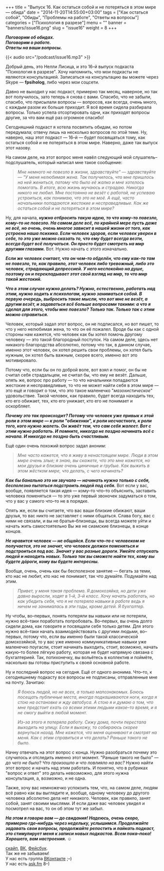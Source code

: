 +++
title = "Выпуск 16. Как остаться собой и не потеряться в этом мире — обида"
date = "2014-11-20T14:55:00+03:00"
tags = ["Как остаться собой", "Обиды", "Проблемы на работе", "Ответы на вопросы"]
categories = ["Психология в разрезе"]
menu = ""
banner = "banners/issue16.png"
slug = "issue16"
weight = 8
+++

***Поговорим об обидах.***<br>
***Поговорим о работе.***<br>
***Ответы на ваши вопросы.***<br>

{{< audio src="/podcast/issue16.mp3" >}}

Добрый день, это Нелли Лисица, и это 16–й выпуск подкаста "Психология в разрезе". Хочу напомнить, что мои подкасты не являются консультацией. Записаться на консультацию вы можете через Skype — **fpsiholog**, либо через мои соцсети. 

Давно не выходил у нас подкаст, примерно так месяц, наверное, но так вот получилось, зато теперь я снова с вами. Спасибо, что не забыли, спасибо, что присылали вопросы — вопросов, как всегда, очень много, с каждым разом их больше приходит. Я всё время сидела разбирала вопросы. Только успела отсортировать одни, как приходят вопросы другие, за что вам ещё раз огромное спасибо!

Сегодняшний подкаст я хотела посвятить обидам, но потом передумала; отвечу лишь на несколько вопросов по этой теме. Ну, наверно, наш этот подкаст — 16–й — будет посвящаться тому, как остаться собой и не потеряться в этом мире. Наверно, даже так выпуск этот назову.
<!--more-->

На самом деле, на этот вопрос меня навёл следующий мой слушатель–подслушатель, который написал мне такое сообщение:

>*Мне немного не повезло в жизни, здравствуйте" — здравствуйте — "У меня нелюбимая жена. Так получилось, что мне пришлось на ней жениться, потому что было её жалко и мне хотелось помогать. В итоге, всю жизнь мучаюсь и страдаю. Никогда никого не любил. Мне постоянно не везёт с работой, не успеваю устроиться, как понимаю, что это не моё. А ещё, часто начальники попадаются жестокие и несправедливые. Как же остаться собой и не потеряться в этом мире?*

Ну, для начала, ***нужно отбросить такую идею, то что кому–то повезло, кому–то не повезло. На самом деле всё, по крайней мере пусть даже не всё, но очень, очень многое зависит в нашей жизни от того, как устроена наша психика. Если человек здоров, если человек уверен в себе, то это уже можно сказать то, что ему будет всегда везти, всегда будет всё получаться. Он просто будет смотреть на мир другими глазами.*** Вот. Нужно начать с этого изначально.

***Если же человек считает, что он чем–то обделён, что ему как–то там не повезло, то, как правило, этот человек либо тревожный, либо это человек, страдающий депрессией. У него неспокойно на душе, поэтому он и перекладывает этот свой взгляд на мир, то что мир такой жестокий.***

***Что в этом случае нужно делать? Нужно, естественно, работать над этим, нужно ходить к психологам, нужно заниматься собой. В первую очередь, выбросить такие мысли, что вот мне не везёт, а другим везёт, и задаваться всё больше вопросами такими: а что я сделал для этого, чтобы мне повезло? Только так. Только так с этим можно справиться.***

Человек, который задал этот вопрос, он не подписался, но вот пишет, то что у него нелюбимая жена, то что он её пожалел. Вроде бы как с одной стороны нам кажется, что человек как бы хотел помочь другому человеку — это такой благородный поступок. На самом деле, здесь нет никакого благородства абсолютно, потому что так, в данном случае, именно этот человек, он хотел решить свои проблемы, он хотел быть нужным, он хотел быть важным, скорее всего, именно вот это мотивировало. 

Потому что, если бы он по доброй воле, вот взял и помог, он бы не считал себя страдальцем, не считал бы, что ему не везёт. Дальше, опять же, вопрос про работу — то что начальники попадаются жестокие и несправедливые, то что не может найти себя в этом мире — это ещё и говорит о том, что это такое маленечко "_мазохистическое_" удовольствие. Такой человек, как правило, будет всегда находить тех, кто его обижает, тех, кто его унижает, кто его не понимает и оскорбляет.

***Почему это так происходит? Потому что человек уже привык к этой роли в этом мире — к роли "обиженки", к роли несчастного, к роли того, кого нужно жалеть. Он живёт тем, что сам себя жалеет. Вот с этим нужно работать. И помните, никогда не поздно начинать всё с начала. И никогда не поздно быть счастливым.*** 

Ещё один очень похожий вопрос задал аноним:

>*Мне часто кажется, что я живу в ненастоящем мире. Люди в этом мире очень злые; я знаю, вы скажете, что это мне кажется, но мои друзья и близкие очень циничные и грубые. Как выжить в этом жёстком мире, что делать, с чего начинать?*

***Как бы банально это ни звучало — начинать нужно только с себя, бесполезно пытаться подстроить людей под себя.*** Вот если у вас, вообще, появляется такая идея — кому–то что–то объяснить, заставить человека поменяться — то это уже первый звоночек задуматься о том, что у вас у самого что–то не в порядке.

Опять же, если вы считаете, что вас ваши близкие обижают, ваши друзья, то вас никто не заставляет с ними общаться. Слава богу, вас с ними не связали, и вы не братья–близнецы, вы всегда можете уйти и начать жить самостоятельно  Вы же не сиамские близнецы, в конце концов.

***Не нравится человек — не общайся. Если что–то с человеком не получается, это не значит, что человек должен поменяться и подстроиться под вас. Значит у вас разные дороги. Умейте отпускать людей и находить новых. Только так вы сможете найти тех, кому вы будете дóроги, кому вы будете интересны.*** 

Вообще, очень, очень как бы бесполезное занятие — бегать за теми, кто нас не любит, кто нас не понимает, так что думайте. Подумайте над этим.

>*Привет, у меня такая проблема. Я домохозяйка, но дети уже давно выросли, ходят в 1–й, 3–й класс. Хочу начать работать, но как убедить себя, что я не потеряла навыки в работе ведь я ничем не занималась в эти годы, кроме детей. Я бухгалтер.*

Ну чтобы, во–первых, понять потеряли вы навыки или не потеряли, нужно всё–таки поработать попробовать. Во–первых, вы очень долго сидели дома, как говорите и посвящали себя только детям. Для этого нужно всё–таки начать взаимодействовать с другими людьми, во–первых, потому что, если вы именно были такой классической домохозяйкой, то у вас уже именно коммуникативные навыки уже маленечко поугасли, стоит начинать выходить, стоит, возможно, начать какую–то более лёгкую работу, которая не будет напрямую связана с бухгалтерией. Так, потихонечку, вы вольётесь в коллектив и поймёте, насколько вы готовы приступить к своей основной работе. 

Ну и последний вопрос на сегодня. Ещё от одного анонима. Что–то, к сегодняшнему подкасту все вопросы не подписаны, отправленные мне на почту. Зачитаю:

>*Я боюсь людей, но не всех, а только малознакомых. Боюсь посещать публичные места, иногда подкашиваются ноги, когда я стою на остановке и жду автобуса. А стою я и думаю о том, что мне предстоит ехать со всеми этими людьми какое–то время, и я не смогу выйти в любой момент.*
>
>*Из–за этого я потеряла работу. Сижу дома, почти перестала выходить на улицу. Если я выхожу, то собираюсь скорее вернуться назад. Мне кажется, что меня оценивают и смотрят на меня. Как с этим справиться и что делать? Раньше такого не было.*

Начну отвечать на этот вопрос с конца. Нужно разобраться почему это случилось и отследить именно этот момент. "Раньше такого не было" — *до чего не было*? *Что произошло и что повлияло на вас?* Нужно найти этот вопрос и начать над этим работать. И понятно, что в рубриках "вопрос и ответ" это делать невозможно, для этого нужна консультация, а, возможно, и не одна. 

Также, хочу вас немножечко успокоить тем, что, на самом деле, людям всё равно как вы выглядите и, вообще, одному человеку до другого человека абсолютно дела нет никакого. Человек, как правило, занят собой, занят своими мыслями. И если даже вас человек увидел и посмотрел на вас, то он об этом тут же забыл.

***На этом я говорю вам — до свидания! Надеюсь, очень скоро, примерно где–нибудь через недельку, услышимся. Продолжайте задавать свои вопросы, продолжайте репостить и лайкать подкаст, это стимулирует меня к записи новых подкастов. Всем пока–пока! Хорошего, вам настроения.*** ☺︎


<a href="skype:fpsiholog?userinfo">скайп</a>, <a href="https://vk.com/sunnybunnyf">ВК</a>, <a href="https://www.facebook.com/SunnyBunnyF">Фейсбук</a>.<br>
Так же не забываем!<br>
У нас есть группа <a href="https://vk.com/fpsiholog">ВКонтакте</a> ;–)<br>
У нас есть <a href="http://ask.fm/fpsiholog">ask.fm</a> 8–)
